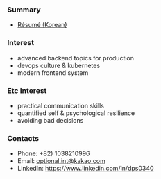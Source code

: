 ### Summary

 - [Résumé (Korean)](https://jiho-lee.notion.site/jiho-lee/Jiho-Lee-e2033eeaaf20408b8bec52b41710f592)

### Interest

 - advanced backend topics for production
 - devops culture & kubernetes
 - modern frontend system

### Etc Interest

 - practical communication skills
 - quantified self & psychological resilience
 - avoiding bad decisions

### Contacts

- Phone: +82) 1038210996
- Email: optional.int@kakao.com
- LinkedIn: https://www.linkedin.com/in/dps0340
